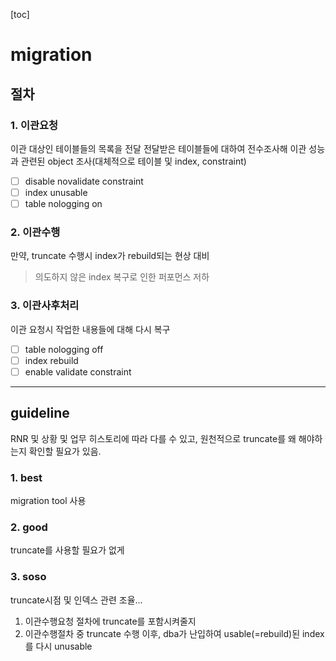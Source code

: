 [toc]

# migration

## 절차

### 1. 이관요청

이관 대상인 테이블들의 목록을 전달
전달받은 테이블들에 대하여 전수조사해 이관 성능과 관련된 object 조사(대체적으로 테이블 및 index, constraint)

- [ ] disable novalidate constraint
- [ ] index unusable
- [ ] table nologging on

### 2. 이관수행

만약, truncate 수행시 index가 rebuild되는 현상 대비

> 의도하지 않은 index 복구로 인한 퍼포먼스 저하

### 3. 이관사후처리

이관 요청시 작업한 내용들에 대해 다시 복구

- [ ] table nologging off
- [ ] index rebuild
- [ ] enable validate constraint

---

## guideline

RNR 및 상황 및 업무 히스토리에 따라 다를 수 있고,
원천적으로 truncate를 왜 해야하는지 확인할 필요가 있음.

### 1. best

migration tool 사용

### 2. good

truncate를 사용할 필요가 없게

### 3. soso

truncate시점 및 인덱스 관련 조율...

1. 이관수행요청 절차에 truncate를 포함시켜줄지
2. 이관수행절차 중 truncate 수행 이후, dba가 난입하여 usable(=rebuild)된 index를 다시 unusable